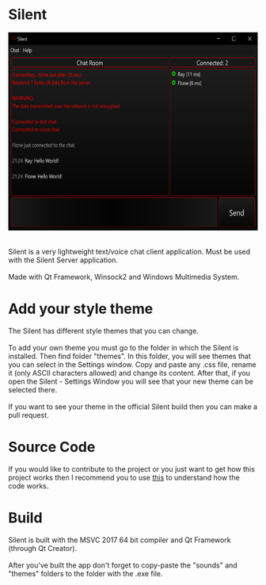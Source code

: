 # Silent
<p align="center">
  <img width="590" height="400" src="screenshot.png">
</p>
<br>
Silent is a very lightweight text/voice chat client application. Must be used with the Silent Server application. <br>
<br>
Made with Qt Framework, Winsock2 and Windows Multimedia System.

# Add your style theme
The Silent has different style themes that you can change.<br>
<br>
To add your own theme you must go to the folder in which the Silent is installed. Then find folder "themes". In this folder, you will see themes that you can select in the Settings window. Copy and paste any .css file, rename it (only ASCII characters allowed) and change its content. After that, if you open the Silent - Settings Window you will see that your new theme can be selected there.<br>
<br>
If you want to see your theme in the official Silent build then you can make a pull request.

# Source Code
If you would like to contribute to the project or you just want to get how this project works then I recommend you to use [this](https://github.com/CoatiSoftware/Sourcetrail) to understand how the code works.

# Build
Silent is built with the MSVC 2017 64 bit compiler and Qt Framework (through Qt Creator).<br>
<br>
After you've built the app don't forget to copy-paste the "sounds" and "themes" folders to the folder with the .exe file.